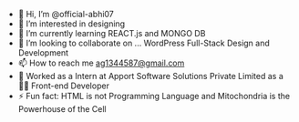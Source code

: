 - 👋 Hi, I’m @official-abhi07
- 👀 I’m interested in designing
- 🌱 I’m currently learning REACT.js and MONGO DB
- 💞️ I’m looking to collaborate on ... WordPress Full-Stack Design and Development
- 📫 How to reach me ag1344587@gmail.com
- 🏢 Worked as a Intern at  Apport Software Solutions Private Limited as a 👷‍♂️ Front-end Developer
- ⚡ Fun fact: HTML is not Programming Language and Mitochondria is the Powerhouse of the Cell


<!---
official-abhi07/official-abhi07 is a ✨ special ✨ repository because its `README.md` (this file) appears on your GitHub profile.
You can click the Preview link to take a look at your changes.
--->
